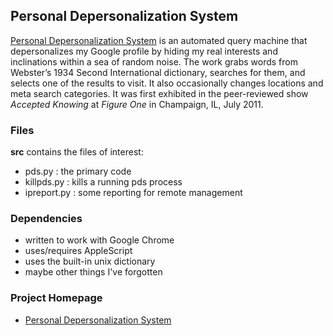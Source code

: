 ## Personal Depersonalization System

[Personal Depersonalization System](http://bengrosser.com/projects/personal-depersonalization-system/) is an automated query machine that depersonalizes my Google profile by hiding my real interests and inclinations within a sea of random noise. The work grabs words from Webster’s 1934 Second International dictionary, searches for them, and selects one of the results to visit. It also occasionally changes locations and meta search categories.  It was first exhibited in the peer-reviewed show *Accepted Knowing* at *Figure One* in Champaign, IL, July 2011.

### Files

__src__ contains the files of interest:
* pds.py : the primary code
* killpds.py : kills a running pds process
* ipreport.py : some reporting for remote management

### Dependencies

* written to work with Google Chrome
* uses/requires AppleScript
* uses the built-in unix dictionary
* maybe other things I've forgotten

### Project Homepage
* [Personal Depersonalization System](http://bengrosser.com/projects/personal-depersonalization-system/)
